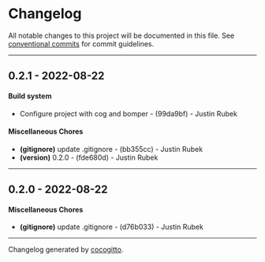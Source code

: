 # Changelog
All notable changes to this project will be documented in this file. See [conventional commits](https://www.conventionalcommits.org/) for commit guidelines.

- - -
## 0.2.1 - 2022-08-22
#### Build system
- Configure project with cog and bomper - (99da9bf) - Justin Rubek
#### Miscellaneous Chores
- **(gitignore)** update .gitignore - (bb355cc) - Justin Rubek
- **(version)** 0.2.0 - (fde680d) - Justin Rubek

- - -

## 0.2.0 - 2022-08-22
#### Miscellaneous Chores
- **(gitignore)** update .gitignore - (d76b033) - Justin Rubek

- - -

Changelog generated by [cocogitto](https://github.com/cocogitto/cocogitto).